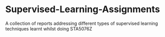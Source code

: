 # Supervised-Learning-Assignments
A collection of reports addressing different types of supervised learning techniques learnt whilst doing STA5076Z
